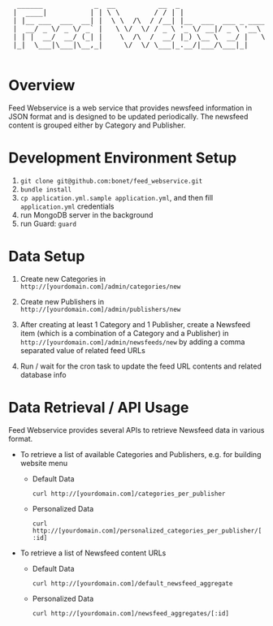 <pre>
  ______            _  __          __  _                         _          
 |  ____|          | | \ \        / / | |                       (_)         
 | |__ ___  ___  __| |  \ \  /\  / /__| |__  ___  ___ _ ____   ___  ___ ___ 
 |  __/ _ \/ _ \/ _` |   \ \/  \/ / _ \ '_ \/ __|/ _ \ '__\ \ / / |/ __/ _ \
 | | |  __/  __/ (_| |    \  /\  /  __/ |_) \__ \  __/ |   \ V /| | (_|  __/
 |_|  \___|\___|\__,_|     \/  \/ \___|_.__/|___/\___|_|    \_/ |_|\___\___|
                                                                            
</pre>


Overview
========

Feed Webservice is a web service that provides newsfeed information in JSON format and is designed to be updated periodically. 
The newsfeed content is grouped either by Category and Publisher.  


Development Environment Setup
=============================

1. `git clone git@github.com:bonet/feed_webservice.git`
2. `bundle install`
3. `cp application.yml.sample application.yml`, and then fill `application.yml` credentials
4. run MongoDB server in the background
5. run Guard: `guard`


Data Setup
==========

1. Create new Categories in `http://[yourdomain.com]/admin/categories/new`

2. Create new Publishers in `http://[yourdomain.com]/admin/publishers/new`

3. After creating at least 1 Category and 1 Publisher, create a Newsfeed item (which is a combination of a Category and a Publisher)
   in `http://[yourdomain.com]/admin/newsfeeds/new` by adding a comma separated value of related feed URLs

4. Run / wait for the cron task to update the feed URL contents and related database info


Data Retrieval / API Usage
==========================

Feed Webservice provides several APIs to retrieve Newsfeed data in various format.

* To retrieve a list of available Categories and Publishers, e.g. for building website menu

  - Default Data
  
    `curl http://[yourdomain.com]/categories_per_publisher`
  
  - Personalized Data
  
    `curl http://[yourdomain.com]/personalized_categories_per_publisher/[:id]`
    
    
* To retrieve a list of Newsfeed content URLs

  - Default Data
  
    `curl http://[yourdomain.com]/default_newsfeed_aggregate`
    
  - Personalized Data
  
    `curl http://[yourdomain.com]/newsfeed_aggregates/[:id]`
